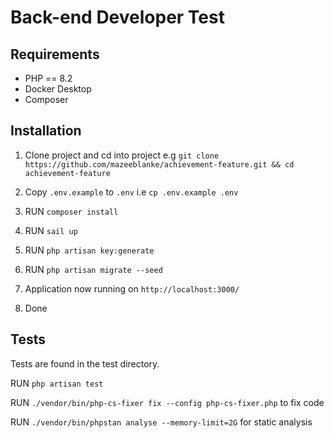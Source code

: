 # Back-end Developer Test

## Requirements
 - PHP == 8.2
 - Docker Desktop
 - Composer 

## Installation

1. Clone project and cd into project e.g `git clone https://github.com/mazeeblanke/achievement-feature.git && cd achievement-feature`

2. Copy `.env.example` to `.env` i.e `cp .env.example .env`

3. RUN `composer install`

4. RUN `sail up`

5. RUN `php artisan key:generate`

6. RUN `php artisan migrate --seed`

7. Application now running on `http://localhost:3000/`

8. Done


## Tests

Tests are found in the test directory.

RUN `php artisan test`

RUN `./vendor/bin/php-cs-fixer fix --config php-cs-fixer.php` to fix code

RUN `./vendor/bin/phpstan analyse --memory-limit=2G` for static analysis
